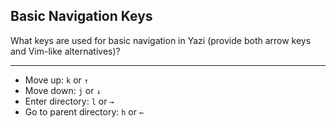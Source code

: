 ## Basic Navigation Keys

What keys are used for basic navigation in Yazi (provide both arrow keys and Vim-like alternatives)?

---

- Move up: `k` or `↑`
- Move down: `j` or `↓`
- Enter directory: `l` or `→`
- Go to parent directory: `h` or `←`


